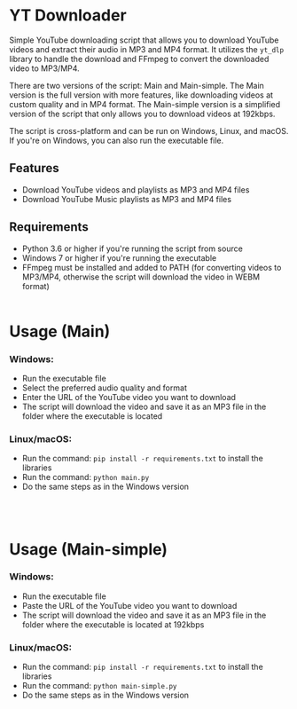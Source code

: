 # YT Downloader

Simple YouTube downloading script that allows you to download YouTube videos and extract their audio in MP3 and MP4 format. It utilizes the `yt_dlp` library to handle the download and FFmpeg to convert the downloaded video to MP3/MP4.

There are two versions of the script: Main and Main-simple. The Main version is the full version with more features, like downloading videos at custom quality and in MP4 format. The Main-simple version is a simplified version of the script that only allows you to download videos at 192kbps.

The script is cross-platform and can be run on Windows, Linux, and macOS. If you're on Windows, you can also run the executable file.

## Features

-   Download YouTube videos and playlists as MP3 and MP4 files
-   Download YouTube Music playlists as MP3 and MP4 files

## Requirements

-   Python 3.6 or higher if you're running the script from source
-   Windows 7 or higher if you're running the executable
-   FFmpeg must be installed and added to PATH (for converting videos to MP3/MP4, otherwise the script will download the video in WEBM format)
    <br>
    <br>

# Usage (Main)

### Windows:

-   Run the executable file
-   Select the preferred audio quality and format
-   Enter the URL of the YouTube video you want to download
-   The script will download the video and save it as an MP3 file in the folder where the executable is located

### Linux/macOS:

-   Run the command: `pip install -r requirements.txt` to install the libraries
-   Run the command: `python main.py`
-   Do the same steps as in the Windows version

<br>
<br>

# Usage (Main-simple)

### Windows:

-   Run the executable file
-   Paste the URL of the YouTube video you want to download
-   The script will download the video and save it as an MP3 file in the folder where the executable is located at 192kbps

### Linux/macOS:

-   Run the command: `pip install -r requirements.txt` to install the libraries
-   Run the command: `python main-simple.py`
-   Do the same steps as in the Windows version
